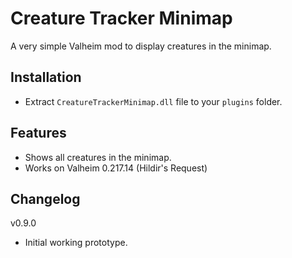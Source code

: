 # Creature Tracker Minimap

A very simple Valheim mod to display creatures in the minimap.

## Installation

- Extract `CreatureTrackerMinimap.dll` file to your `plugins` folder.

## Features

- Shows all creatures in the minimap.
- Works on Valheim 0.217.14 (Hildir's Request)

## Changelog

v0.9.0
- Initial working prototype.
